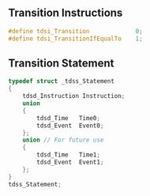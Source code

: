 ## Transition Instructions
```c
#define tdsi_Transition				0;
#define tdsi_TransitionIfEqualTo	1;
```

## Transition Statement
```c
typedef struct _tdss_Statement
{
	tdsd_Instruction Instruction;
	union
	{
		tdsd_Time	Time0;
		tdsd_Event	Event0;
	};
	union // For future use
	{
		tdsd_Time	Time1;
		tdsd_Event	Event1;
	};
}
tdss_Statement;
```
